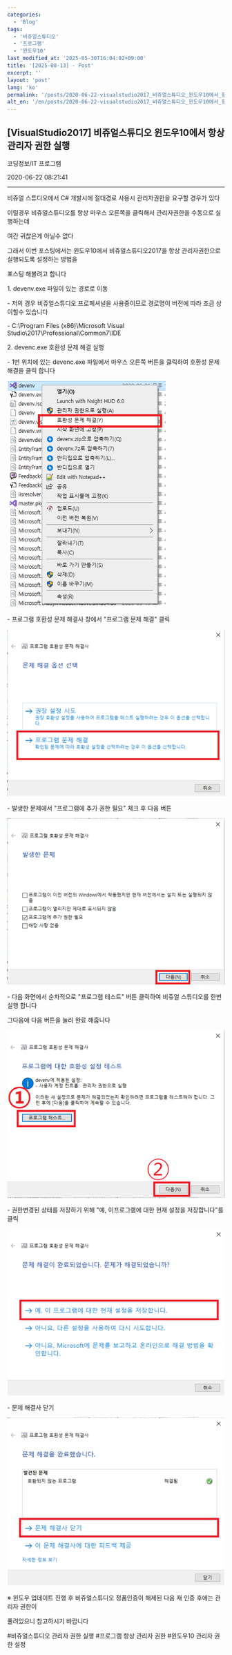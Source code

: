 ```yaml
---
categories:
  - 'Blog'
tags:
  - '비쥬얼스튜디오'
  - '프로그램'
  - '윈도우10'
last_modified_at: '2025-05-30T16:04:02+09:00'
title: '[2025-08-13] - Post'
excerpt: ''
layout: 'post'
lang: 'ko'
permalink: '/posts/2020-06-22-visualstudio2017_비쥬얼스튜디오_윈도우10에서_항상_관리자_권한_실행/'
alt_en: '/en/posts/2020-06-22-visualstudio2017_비쥬얼스튜디오_윈도우10에서_항상_관리자_권한_실행/'
---
```


## [VisualStudio2017] 비쥬얼스튜디오 윈도우10에서 항상 관리자 권한 실행

코딩정보/IT 프로그램

2020-06-22 08:21:41

* * *

비쥬얼 스튜디오에서 C# 개발시에 절대경로 사용시 관리자권한을 요구할 경우가 있다

이럴경우 비쥬얼스튜디오를 항상 마우스 오른쪽을 클릭해서 관리자권한을 수동으로 실행하는데

여간 귀찮은게 아닐수 없다

그래서 이번 포스팅에서는 윈도우10에서 비쥬얼스튜디오2017을 항상 관리자권한으로 실행되도록 설정하는 방법을

포스팅 해볼려고 합니다

1\. devenv.exe 파일이 있는 경로로 이동

\- 저의 경우 비쥬얼스튜디오 프로페셔널을 사용중이므로 경로명이 버전에 따라 조금 상이할수 있습니다

\- C:\Program Files (x86)\Microsoft Visual
Studio\2017\Professional\Common7\IDE

2\. devenc.exe 호환성 문제 해결 실행

\- 1번 위치에 있는 devenc.exe 파일에서 마우스 오른쪽 버튼을 클릭하여 호환성 문제 해결을 클릭 합니다

![](/assets/images/visualstudio2017_비쥬얼스튜디오_윈도우10에서_항상_관리자_권한_실행/img.png)

\- 프로그램 호환성 문제 해결사 창에서 "프로그램 문제 해결" 클릭

![](/assets/images/visualstudio2017_비쥬얼스튜디오_윈도우10에서_항상_관리자_권한_실행/img_1.png)

\- 발생한 문제에서 "프로그램에 추가 권한 필요" 체크 후 다음 버튼

![](/assets/images/visualstudio2017_비쥬얼스튜디오_윈도우10에서_항상_관리자_권한_실행/img_2.png)

\- 다음 화면에서 순차적으로 "프로그램 테스트" 버튼 클릭하여 비쥬얼 스튜디오를 한번 실행 합니다

그다음에 다음 버튼을 눌러 완료 해줍니다

![](/assets/images/visualstudio2017_비쥬얼스튜디오_윈도우10에서_항상_관리자_권한_실행/img_3.png)

\- 권한변경된 상태를 저장하기 위해 "예, 이프로그램에 대한 현재 설정을 저장합니다"를 클릭

![](/assets/images/visualstudio2017_비쥬얼스튜디오_윈도우10에서_항상_관리자_권한_실행/img_4.png)

\- 문제 해결사 닫기

![](/assets/images/visualstudio2017_비쥬얼스튜디오_윈도우10에서_항상_관리자_권한_실행/img_5.png)

※ 윈도우 업데이트 진행 후 비쥬얼스튜디오 정품인증이 해제된 다음 재 인증 후에는 관리자 권한이

풀려있으니 참고하시기 바랍니다

  

#비쥬얼스튜디오 관리자 권한 실행 #프로그램 항상 관리자 권한 #윈도우10 관리자 권한 설정

